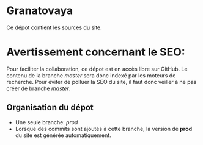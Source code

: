 # Granatovaya

Ce dépot contient les sources du site.

# Avertissement concernant le SEO:
Pour faciliter la collaboration, ce dépot est en accès libre sur GitHub. Le contenu de la branche *master* sera donc indexé par les moteurs de recherche. Pour éviter de polluer la SEO du site, il faut donc veiller à ne pas créer de branche *master*.

## Organisation du dépot
- Une seule branche: *prod*
- Lorsque des commits sont ajoutés à cette branche, la version de **prod** du site est générée automatiquement.